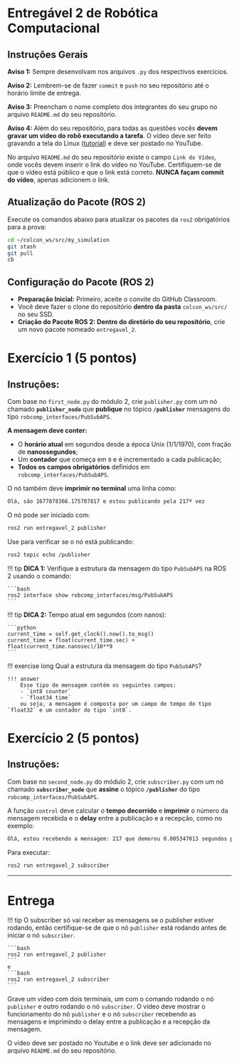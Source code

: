 # Entregável 2 de Robótica Computacional

## Instruções Gerais

**Aviso 1:** Sempre desenvolvam nos arquivos `.py` dos respectivos exercícios.

**Aviso 2:** Lembrem-se de fazer `commit` e `push` no seu repositório até o horário limite de entrega.

**Aviso 3:** Preencham o nome completo dos integrantes do seu grupo no arquivo `README.md` do seu repositório.

**Aviso 4:** Além do seu repositório, para todas as questões vocês **devem gravar um vídeo do robô executando a tarefa**. O vídeo deve ser feito gravando a tela do Linux ([tutorial](https://insper.github.io/robotica-computacional/screen_record/)) e deve ser postado no YouTube. 

No arquivo `README.md` do seu repositório existe o campo `Link do Vídeo`, onde vocês devem inserir o link do vídeo no YouTube. Certifiquem-se de que o vídeo está público e que o link está correto. **NUNCA façam commit do vídeo**, apenas adicionem o link.

## Atualização do Pacote (ROS 2)

Execute os comandos abaixo para atualizar os pacotes da `ros2` obrigatórios para a prova:

```bash
cd ~/colcon_ws/src/my_simulation
git stash
git pull
cb
```

## Configuração do Pacote (ROS 2)

- **Preparação Inicial:** Primeiro, aceite o convite do GitHub Classroom.
- Você deve fazer o clone do repositório **dentro da pasta** `colcon_ws/src/` no seu SSD.
- **Criação do Pacote ROS 2:** **Dentro do diretório do seu repositório**, crie um novo pacote nomeado `entregavel_2`.

# Exercício 1 (5 pontos)

## Instruções:

Com base no `first_node.py` do módulo 2, crie `publisher.py` com um nó chamado **`publisher_node`** que **publique** no tópico **`/publisher`** mensagens do tipo `robcomp_interfaces/PubSubAPS`.

**A mensagem deve conter:**

* O **horário atual** em segundos desde a época Unix (1/1/1970), com fração de **nanossegundos**;
* Um **contador** que começa em `0` e é incrementado a cada publicação;
* **Todos os campos obrigatórios** definidos em `robcomp_interfaces/PubSubAPS`.

O nó também deve **imprimir no terminal** uma linha como:

```bash
Olá, são 1677878366.175707817 e estou publicando pela 217ª vez
```

O nó pode ser iniciado com:

```bash
ros2 run entregavel_2 publisher
```

Use para verificar se o nó está publicando:

```bash
ros2 topic echo /publisher
```

!!! tip
    **DICA 1:** Verifique a estrutura da mensagem do tipo `PubSubAPS` na ROS 2 usando o comando:

    ```bash
    ros2 interface show robcomp_interfaces/msg/PubSubAPS
    ```

!!! tip
    **DICA 2:** Tempo atual em segundos (com nanos):

    ```python 
    current_time = self.get_clock().now().to_msg()
    current_time = float(current_time.sec) + float(current_time.nanosec)/10**9
    ```

!!! exercise long 
    Qual a estrutura da mensagem do tipo `PubSubAPS`?

    !!! answer
        Esse tipo de mensagem contém os seguintes campos:
        - `int8 counter`
        - `float34 time`
        ou seja, a mensagem é composta por um campo de tempo do tipo `float32` e um contador do tipo `int8`.

# Exercício 2 (5 pontos)

## Instruções:

Com base no `second_node.py` do módulo 2, crie `subscriber.py` com um nó chamado **`subscriber_node`** que **assine** o tópico **`/publisher`** do tipo `robcomp_interfaces/PubSubAPS`.

A função `control` deve calcular o **tempo decorrido** e **imprimir** o número da mensagem recebida e o **delay** entre a publicação e a recepção, como no exemplo:

```bash
Olá, estou recebendo a mensagem: 217 que demorou 0.005347013 segundos para ser recebida
```

Para executar:

```bash
ros2 run entregavel_2 subscriber
```
---

# Entrega

!!! tip
    O subscriber só vai receber as mensagens se o publisher estiver rodando, então certifique-se de que o nó `publisher` está rodando antes de iniciar o nó `subscriber`.
    
    ```bash
    ros2 run entregavel_2 publisher
    ```
    e
    ```bash
    ros2 run entregavel_2 subscriber
    ```

Grave um vídeo com dois terminais, um com o comando rodando o nó `publisher` e outro rodando o nó `subscriber`. O vídeo deve mostrar o funcionamento do nó `publisher` e o nó `subscriber` recebendo as mensagens e imprimindo o delay entre a publicação e a recepção da mensagem.

O vídeo deve ser postado no Youtube e o link deve ser adicionado no arquivo `README.md` do seu repositório.
